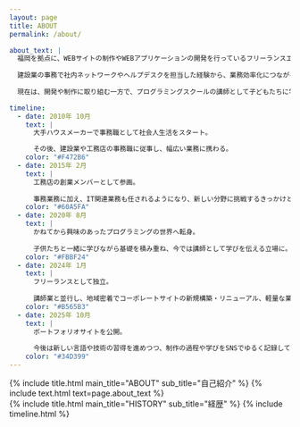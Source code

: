 ```yaml
---
layout: page
title: ABOUT
permalink: /about/

about_text: |
  福岡を拠点に、WEBサイトの制作やWEBアプリケーションの開発を行っているフリーランスエンジニアです。
  
  建設業の事務で社内ネットワークやヘルプデスクを担当した経験から、業務効率化につながるツールを作りたいと思い、プログラミングの世界に飛び込みました。
  
  現在は、開発や制作に取り組む一方で、プログラミングスクールの講師として子どもたちに学ぶ楽しさを伝えています。

timeline:
  - date: 2010年 10月
    text: |
      大手ハウスメーカーで事務職として社会人生活をスタート。

      その後、建設業や工務店の事務職に従事し、幅広い業務に携わる。
    color: "#F472B6"
  - date: 2015年 2月
    text: |
      工務店の創業メンバーとして参画。
      
      事務業務に加え、IT関連業務も任されるようになり、新しい分野に挑戦するきっかけとなる。
    color: "#60A5FA"
  - date: 2020年 8月
    text: |
      かねてから興味のあったプログラミングの世界へ転身。
      
      子供たちと一緒に学びながら基礎を積み重ね、今では講師として学びを伝える立場に。
    color: "#FBBF24"
  - date: 2024年 1月
    text: |
      フリーランスとして独立。
      
      講師業と並行し、地域密着でコーポレートサイトの新規構築・リニューアル、軽量な業務ツールの開発に取り組む。
    color: "#B565B3"
  - date: 2025年 10月
    text: |
      ポートフォリオサイトを公開。
      
      今後は新しい言語や技術の習得を進めつつ、制作の過程や学びをSNSでゆるく記録していく予定。
    color: "#34D399"
---
```


<section>
  {% include title.html main_title="ABOUT" sub_title="自己紹介" %}
  {% include text.html text=page.about_text %}
</section>

<section>
  {% include title.html main_title="HISTORY" sub_title="経歴" %}
  {% include timeline.html %}
</section>